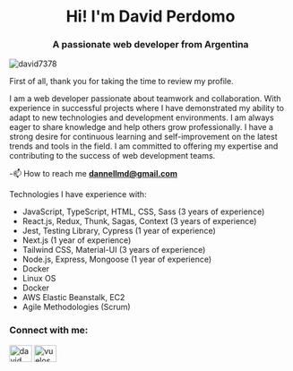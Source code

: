 <h1 align="center">Hi! I'm David Perdomo</h1>
<h3 align="center">A passionate web developer from Argentina</h3>

<p align="left"> <img src="https://komarev.com/ghpvc/?username=david7378&label=Profile%20views&color=0e75b6&style=flat" alt="david7378" /> </p>

First of all, thank you for taking the time to review my profile.

I am a web developer passionate about teamwork and collaboration. With experience in successful projects where I have demonstrated my ability to adapt to new technologies and development environments. I am always eager to share knowledge and help others grow professionally. I have a strong desire for continuous learning and self-improvement on the latest trends and tools in the field. I am committed to offering my expertise and contributing to the success of web development teams.

-📫 How to reach me **dannellmd@gmail.com**

Technologies I have experience with:
<ul>
  <li>JavaScript, TypeScript, HTML, CSS, Sass (3 years of experience)</li>
   <li>React.js, Redux, Thunk, Sagas, Context (3 years of experience)</li>
   <li>Jest, Testing Library, Cypress (1 year of experience)</li>
   <li>Next.js (1 year of experience)</li>
   <li>Tailwind CSS, Material-UI (3 years of experience)</li>
   <li>Node.js, Express, Mongoose (1 year of experience)</li>
   <li>Docker</li>
   <li>Linux OS</li>
   <li>Docker</li>
   <li>AWS Elastic Beanstalk, EC2</li>
   <li>Agile Methodologies (Scrum)</li>
</ul>


<h3 align="left">Connect with me:</h3>
<p align="left">
<a href="https://www.linkedin.com/in/perdomodavid/" target="_blank"><img align="center" src="https://raw.githubusercontent.com/rahuldkjain/github-profile-readme-generator/master/src/images/icons/Social/linked-in-alt.svg" alt="david perdomo" height="30" width="40" /></a>
<a href="https://instagram.com/vuelos_cor" target="_blank"><img align="center" src="https://raw.githubusercontent.com/rahuldkjain/github-profile-readme-generator/master/src/images/icons/Social/instagram.svg" alt="vuelos_cor" height="30" width="40" /></a>
</p>
